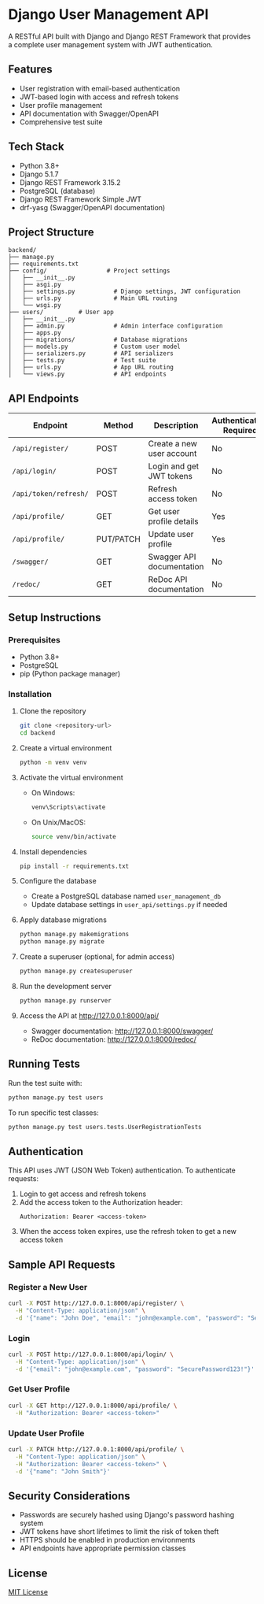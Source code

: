 # Django User Management API

A RESTful API built with Django and Django REST Framework that provides a complete user management system with JWT authentication.

## Features

- User registration with email-based authentication
- JWT-based login with access and refresh tokens
- User profile management
- API documentation with Swagger/OpenAPI
- Comprehensive test suite

## Tech Stack

- Python 3.8+
- Django 5.1.7
- Django REST Framework 3.15.2
- PostgreSQL (database)
- Django REST Framework Simple JWT
- drf-yasg (Swagger/OpenAPI documentation)

## Project Structure

```
backend/
├── manage.py
├── requirements.txt
├── config/                 # Project settings
│   ├── __init__.py
│   ├── asgi.py
│   ├── settings.py           # Django settings, JWT configuration
│   ├── urls.py               # Main URL routing
│   └── wsgi.py
├── users/          # User app
│   ├── __init__.py
│   ├── admin.py              # Admin interface configuration
│   ├── apps.py
│   ├── migrations/           # Database migrations
│   ├── models.py             # Custom user model
│   ├── serializers.py        # API serializers
│   ├── tests.py              # Test suite
│   ├── urls.py               # App URL routing
│   └── views.py              # API endpoints
```

## API Endpoints

| Endpoint | Method | Description | Authentication Required |
|----------|--------|-------------|------------------------|
| `/api/register/` | POST | Create a new user account | No |
| `/api/login/` | POST | Login and get JWT tokens | No |
| `/api/token/refresh/` | POST | Refresh access token | No |
| `/api/profile/` | GET | Get user profile details | Yes |
| `/api/profile/` | PUT/PATCH | Update user profile | Yes |
| `/swagger/` | GET | Swagger API documentation | No |
| `/redoc/` | GET | ReDoc API documentation | No |

## Setup Instructions

### Prerequisites

- Python 3.8+
- PostgreSQL
- pip (Python package manager)

### Installation

1. Clone the repository
   ```bash
   git clone <repository-url>
   cd backend
   ```

2. Create a virtual environment
   ```bash
   python -m venv venv
   ```

3. Activate the virtual environment
   - On Windows:
     ```bash
     venv\Scripts\activate
     ```
   - On Unix/MacOS:
     ```bash
     source venv/bin/activate
     ```

4. Install dependencies
   ```bash
   pip install -r requirements.txt
   ```

5. Configure the database
   - Create a PostgreSQL database named `user_management_db`
   - Update database settings in `user_api/settings.py` if needed

6. Apply database migrations
   ```bash
   python manage.py makemigrations
   python manage.py migrate
   ```

7. Create a superuser (optional, for admin access)
   ```bash
   python manage.py createsuperuser
   ```

8. Run the development server
   ```bash
   python manage.py runserver
   ```

9. Access the API at http://127.0.0.1:8000/api/
   - Swagger documentation: http://127.0.0.1:8000/swagger/
   - ReDoc documentation: http://127.0.0.1:8000/redoc/

## Running Tests

Run the test suite with:
```bash
python manage.py test users
```

To run specific test classes:
```bash
python manage.py test users.tests.UserRegistrationTests
```

## Authentication

This API uses JWT (JSON Web Token) authentication. To authenticate requests:

1. Login to get access and refresh tokens
2. Add the access token to the Authorization header:
   ```
   Authorization: Bearer <access-token>
   ```
3. When the access token expires, use the refresh token to get a new access token

## Sample API Requests

### Register a New User

```bash
curl -X POST http://127.0.0.1:8000/api/register/ \
  -H "Content-Type: application/json" \
  -d '{"name": "John Doe", "email": "john@example.com", "password": "SecurePassword123!", "password2": "SecurePassword123!"}'
```

### Login

```bash
curl -X POST http://127.0.0.1:8000/api/login/ \
  -H "Content-Type: application/json" \
  -d '{"email": "john@example.com", "password": "SecurePassword123!"}'
```

### Get User Profile

```bash
curl -X GET http://127.0.0.1:8000/api/profile/ \
  -H "Authorization: Bearer <access-token>"
```

### Update User Profile

```bash
curl -X PATCH http://127.0.0.1:8000/api/profile/ \
  -H "Content-Type: application/json" \
  -H "Authorization: Bearer <access-token>" \
  -d '{"name": "John Smith"}'
```

## Security Considerations

- Passwords are securely hashed using Django's password hashing system
- JWT tokens have short lifetimes to limit the risk of token theft
- HTTPS should be enabled in production environments
- API endpoints have appropriate permission classes

## License

[MIT License](LICENSE)

